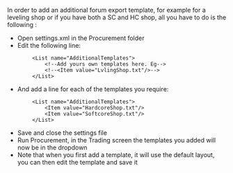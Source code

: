 In order to add an additional forum export template, for example for a leveling shop or if you have both a SC and HC shop, all you have to do is the following :

  * Open settings.xml in the Procurement folder
  * Edit the following line:
```
        <List name="AdditionalTemplates">
            <!--Add yours own templates here. Eg-->
            <!--<Item value="LvlingShop.txt"/>-->
        </List>
```
  * And add a line for each of the templates you require:
```
        <List name="AdditionalTemplates">
            <Item value="HardcoreShop.txt"/>
            <Item value="SoftcoreShop.txt"/>
        </List>
```

  * Save and close the settings file
  * Run Procurement, in the Trading screen the templates you added will now be in the dropdown
  * Note that when you first add a template, it will use the default layout, you can then edit the template and save it